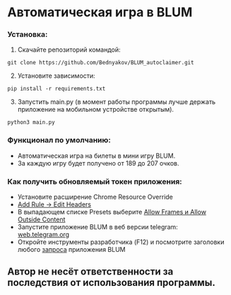 Автоматическая игра в BLUM
=====================

### Установка:
1. Скачайте репозиторий командой: 
```
git clone https://github.com/Bednyakov/BLUM_autoclaimer.git
```
2. Установите зависимости: 
```
pip install -r requirements.txt
```

3. Запустить main.py (в момент работы программы лучше держать приложение на мобильном устройстве открытым).
```
python3 main.py
```

### Функционал по умолчанию:
- Автоматическая игра на билеты в мини игру BLUM.
- За каждую игру будет получено от 189 до 207 очков.

### Как получить обновляемый токен приложения: 
- Установите расширение Chrome Resource Override
- [Add Rule -> Edit Headers](https://github.com/Bednyakov/BLUM_autoclaimer/blob/main/images/1step.png)
- В выпадающем списке Presets выберите [Allow Frames и Allow Outside Content](https://github.com/Bednyakov/BLUM_autoclaimer/blob/main/images/2step.png)
- Запустите приложение BLUM в веб версии telegram: [web.telegram.org](https://github.com/Bednyakov/BLUM_autoclaimer/blob/main/images/3step.png)
- Откройте инструменты разработчика (F12) и посмотрите заголовки любого [запроса](https://github.com/Bednyakov/BLUM_autoclaimer/blob/main/images/4step.png) приложения BLUM


## Автор не несёт ответственности за последствия от использования программы.
